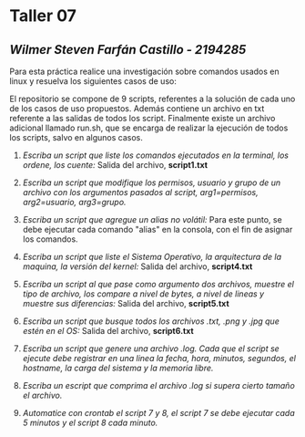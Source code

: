 # Taller 07
## *Wilmer Steven Farfán Castillo - 2194285*

Para esta práctica realice una investigación sobre comandos usados en linux y resuelva los siguientes casos de uso:

El repositorio se compone de 9 scripts, referentes a la solución de cada uno de los casos de uso propuestos. Además contiene un archivo en txt referente a las salidas de todos los script. Finalmente existe un archivo adicional llamado run.sh, que se encarga de realizar la ejecución de todos los scripts, salvo en algunos casos.

1. *Escriba un script que liste los comandos ejecutados en la terminal, los ordene, los cuente:* Salida del archivo, **script1.txt**

2. *Escriba un script que modifique los permisos, usuario y grupo de un archivo con los argumentos pasados al script, arg1=permisos, arg2=usuario, arg3=grupo.*

3. *Escriba un script que agregue un alias no volátil:* Para este punto, se debe ejecutar cada comando "alias" en la consola, con el fin de asignar los comandos.

4. *Escriba un script que liste el Sistema Operativo, la arquitectura de la maquina, la versión del kernel:* Salida del archivo, **script4.txt**

5. *Escriba un script al que pase como argumento dos archivos, muestre el tipo de archivo, los compare a nivel de bytes, a nivel de lineas y muestre sus diferencias:* Salida del archivo, **script5.txt**

6. *Escriba un script que busque todos los archivos .txt, .png y .jpg que estén en el OS:* Salida del archivo, **script6.txt**

7. *Escriba un script que genere una archivo .log. Cada que el script se ejecute debe registrar en una linea la fecha, hora, minutos, segundos, el hostname, la carga del sistema y la memoria libre.*

8. *Escriba un escript que comprima el archivo .log si supera cierto tamaño el archivo.*

9. *Automatice con crontab el script 7 y 8, el script 7 se debe ejecutar cada 5 minutos y el script 8 cada minuto.*
